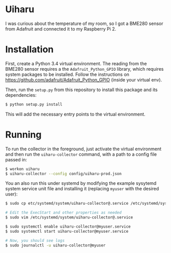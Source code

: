 # Uiharu

I was curious about the temperature of my room, so I got a BME280 sensor from Adafruit and connected it to my Raspberry Pi 2.

# Installation

First, create a Python 3.4 virtual environment. The reading from the BME280 sensor requires a the `Adafruit_Python_GPIO` library, which requires system packages to be installed. Follow the instructions on https://github.com/adafruit/Adafruit_Python_GPIO (inside your virtual env).

Then, run the `setup.py` from this repository to install this package and its dependencies:
```bash
$ python setup.py install
```

This will add the necessary entry points to the virtual environment.

# Running

To run the collector in the foreground, just activate the virtual environment and then run the `uiharu-collector` command, with a path to a config file passed in:
```bash
$ workon uiharu
$ uiharu-collector --config config/uiharu-prod.json
```

You an also run this under systemd by modifying the example sysytemd system service unit file and installing it (replacing `myuser` with the desired user):
```bash
$ sudo cp etc/systemd/system/uiharu-collector@.service /etc/systemd/system

# Edit the ExecStart and other properties as needed
$ sudo vim /etc/systemd/system/uiharu-collector@.service

$ sudo systemctl enable uiharu-collector@myuser.service
$ sudo systemctl start uiharu-collector@myuser.service

# Now, you should see logs
$ sudo journalctl -u uiharu-collector@myuser
```

